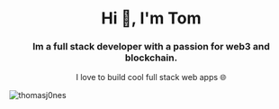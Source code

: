 
<h1 align="center">Hi 👋, I'm Tom</h1>
<h3 align="center">Im a full stack developer with a passion for web3 and blockchain.</h3>
<p align="center">I love to build cool full stack web apps 🌐</p>


<img align="center" src="https://github-readme-streak-stats.herokuapp.com/?user=thomasj0nes&" alt="thomasj0nes" />
